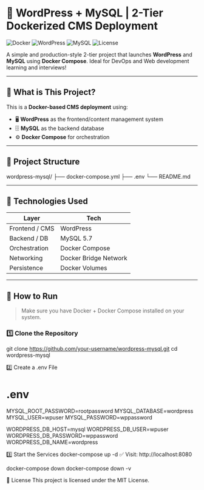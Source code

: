 # 📰 WordPress + MySQL | 2-Tier Dockerized CMS Deployment

![Docker](https://img.shields.io/badge/docker-compose-blue)
![WordPress](https://img.shields.io/badge/wordpress-CMS-orange)
![MySQL](https://img.shields.io/badge/mysql-5.7-blue)
![License](https://img.shields.io/badge/license-MIT-brightgreen)

A simple and production-style 2-tier project that launches **WordPress** and **MySQL** using **Docker Compose**. Ideal for DevOps and Web development learning and interviews!

---

## 📌 What is This Project?

This is a **Docker-based CMS deployment** using:
- 🖥️ **WordPress** as the frontend/content management system
- 🗄️ **MySQL** as the backend database
- ⚙️ **Docker Compose** for orchestration

---

## 🧱 Project Structure

wordpress-mysql/
├── docker-compose.yml
├── .env
└── README.md


---

## 🔧 Technologies Used

| Layer       | Tech           |
|-------------|----------------|
| Frontend / CMS | WordPress   |
| Backend / DB   | MySQL 5.7   |
| Orchestration  | Docker Compose |
| Networking     | Docker Bridge Network |
| Persistence    | Docker Volumes |

---

## 🚀 How to Run

> Make sure you have Docker + Docker Compose installed on your system.

### 1️⃣ Clone the Repository
git clone https://github.com/your-username/wordpress-mysql.git
cd wordpress-mysql

2️⃣ Create a .env File
# .env
MYSQL_ROOT_PASSWORD=rootpassword
MYSQL_DATABASE=wordpress
MYSQL_USER=wpuser
MYSQL_PASSWORD=wppassword

WORDPRESS_DB_HOST=mysql
WORDPRESS_DB_USER=wpuser
WORDPRESS_DB_PASSWORD=wppassword
WORDPRESS_DB_NAME=wordpress

3️⃣ Start the Services
docker-compose up -d
✅ Visit: http://localhost:8080

docker-compose down
docker-compose down -v

📜 License
This project is licensed under the MIT License.


